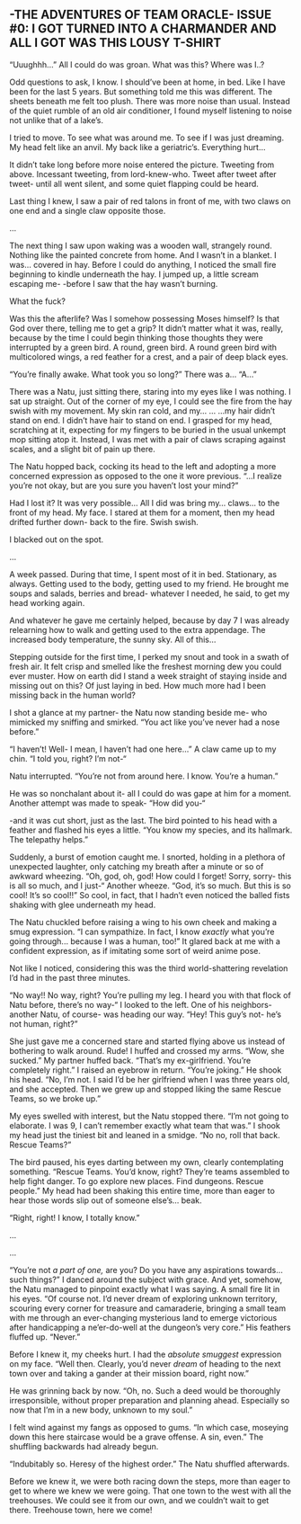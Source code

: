 -THE ADVENTURES OF TEAM ORACLE-
ISSUE #0: I GOT TURNED INTO A CHARMANDER AND ALL I GOT WAS THIS LOUSY T-SHIRT
----------
“Uuughhh…”
All I could do was groan. What was this? Where was I..?

Odd questions to ask, I know. I should’ve been at home, in bed. Like I have been for the last 5 years.
But something told me this was different.
The sheets beneath me felt too plush. There was more noise than usual. Instead of the quiet rumble of an old air conditioner, I found myself listening to noise not unlike that of a lake’s. 

I tried to move. To see what was around me. To see if I was just dreaming.
My head felt like an anvil. My back like a geriatric’s. Everything hurt…

It didn’t take long before more noise entered the picture. Tweeting from above. Incessant tweeting, from lord-knew-who. Tweet after tweet after tweet- until all went silent, and some quiet flapping could be heard.

Last thing I knew, I saw a pair of red talons in front of me, with two claws on one end and a single claw opposite those.

…

The next thing I saw upon waking was a wooden wall, strangely round. Nothing like the painted concrete from home.
And I wasn’t in a blanket. I was… covered in hay.
Before I could do anything, I noticed the small fire beginning to kindle underneath the hay. I jumped up, a little scream escaping me-
-before I saw that the hay wasn’t burning.

What the fuck?

Was this the afterlife? Was I somehow possessing Moses himself? Is that God over there, telling me to get a grip?
It didn’t matter what it was, really, because by the time I could begin thinking those thoughts they were interrupted by a green bird.
A round, green bird.
A round green bird with multicolored wings, a red feather for a crest, and a pair of deep black eyes.

“You’re finally awake. What took you so long?”
There was a…
“A…”

There was a Natu, just sitting there, staring into my eyes like I was nothing.
I sat up straight. Out of the corner of my eye, I could see the fire from the hay swish with my movement. My skin ran cold, and my…
…
…my hair didn’t stand on end.
I didn’t have hair to stand on end.
I grasped for my head, scratching at it, expecting for my fingers to be buried in the usual unkempt mop sitting atop it. Instead, I was met with a pair of claws scraping against scales, and a slight bit of pain up there.

The Natu hopped back, cocking its head to the left and adopting a more concerned expression as opposed to the one it wore previous. “…I realize you’re not okay, but are you sure you haven’t lost your mind?”

Had I lost it? It was very possible…
All I did was bring my… claws… to the front of my head. My face. I stared at them for a moment, then my head drifted further down- back to the fire.
Swish swish.

I blacked out on the spot.

…

A week passed. During that time, I spent most of it in bed. Stationary, as always. Getting used to the body, getting used to my friend. He brought me soups and salads, berries and bread- whatever I needed, he said, to get my head working again.

And whatever he gave me certainly helped, because by day 7 I was already relearning how to walk and getting used to the extra appendage. The increased body temperature, the sunny sky. All of this…

Stepping outside for the first time, I perked my snout and took in a swath of fresh air. It felt crisp and smelled like the freshest morning dew you could ever muster. How on earth did I stand a week straight of staying inside and missing out on this? Of just laying in bed. How much more had I been missing back in the human world?

I shot a glance at my partner- the Natu now standing beside me- who mimicked my sniffing and smirked. “You act like you’ve never had a nose before.”

“I haven’t! Well- I mean, I haven’t had one here…”
A claw came up to my chin. “I told you, right? I’m not-“

Natu interrupted. “You’re not from around here. I know. You’re a human.”

He was so nonchalant about it- all I could do was gape at him for a moment. Another attempt was made to speak- “How did you-“

-and it was cut short, just as the last. The bird pointed to his head with a feather and flashed his eyes a little. “You know my species, and its hallmark. The telepathy helps.”

Suddenly, a burst of emotion caught me. I snorted, holding in a plethora of unexpected laughter, only catching my breath after a minute or so of awkward wheezing. “Oh, god, oh, god! How could I forget! Sorry, sorry- this is all so much, and I just-“
Another wheeze.
“God, it’s so much. But this is so cool! It’s so cool!!”
So cool, in fact, that I hadn’t even noticed the balled fists shaking with glee underneath my head.

The Natu chuckled before raising a wing to his own cheek and making a smug expression. “I can sympathize. In fact, I know _exactly_ what you’re going through... because I was a human, too!”
It glared back at me with a confident expression, as if imitating some sort of weird anime pose. 

Not like I noticed, considering this was the third world-shattering revelation I’d had in the past three minutes.

“No way!! No way, right? You’re pulling my leg. I heard you with that flock of Natu before, there’s no way-“
I looked to the left. One of his neighbors- another Natu, of course- was heading our way. “Hey! This guy’s not- he’s not human, right?”

She just gave me a concerned stare and started flying above us instead of bothering to walk around. Rude!
I huffed and crossed my arms. “Wow, she sucked.”
My partner huffed back. “That’s my ex-girlfriend. You’re completely right.”
I raised an eyebrow in return. “You’re joking.”
He shook his head. “No, I’m not. I said I’d be her girlfriend when I was three years old, and she accepted. Then we grew up and stopped liking the same Rescue Teams, so we broke up.”

My eyes swelled with interest, but the Natu stopped there. “I’m not going to elaborate. I was 9, I can’t remember exactly what team that was.”
I shook my head just the tiniest bit and leaned in a smidge. “No no, roll that back. Rescue Teams?”

The bird paused, his eyes darting between my own, clearly contemplating something. “Rescue Teams. You’d know, right? They’re teams assembled to help fight danger. To go explore new places. Find dungeons. Rescue people.”
My head had been shaking this entire time, more than eager to hear those words slip out of someone else’s… beak.

“Right, right! I know, I totally know.”

…


…

“You’re not _a part of one,_ are you? Do you have any aspirations towards… such things?” I danced around the subject with grace.
And yet, somehow, the Natu managed to pinpoint exactly what I was saying. A small fire lit in his eyes. “Of course not. I’d never dream of exploring unknown territory, scouring every corner for treasure and camaraderie, bringing a small team with me through an ever-changing mysterious land to emerge victorious after handicapping a ne’er-do-well at the dungeon’s very core.”
His feathers fluffed up. “Never.”

Before I knew it, my cheeks hurt. I had the _absolute smuggest_ expression on my face. “Well then. Clearly, you’d never _dream_ of heading to the next town over and taking a gander at their mission board, right now.”

He was grinning back by now. “Oh, no. Such a deed would be thoroughly irresponsible, without proper preparation and planning ahead. Especially so now that I’m in a new body, unknown to my soul.”

I felt wind against my fangs as opposed to gums. “In which case, moseying down this here staircase would be a grave offense. A sin, even.”
The shuffling backwards had already begun.

“Indubitably so. Heresy of the highest order.”
The Natu shuffled afterwards.


Before we knew it, we were both racing down the steps, more than eager to get to where we knew we were going. That one town to the west with all the treehouses. We could see it from our own, and we couldn’t wait to get there. Treehouse town, here we come!